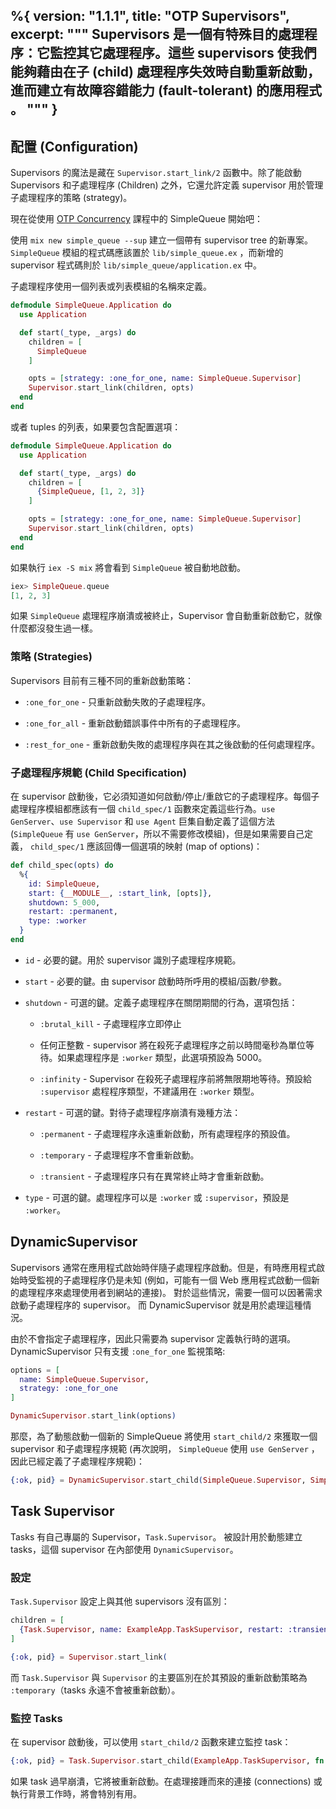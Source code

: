 %{
  version: "1.1.1",
  title: "OTP Supervisors",
  excerpt: """
  Supervisors 是一個有特殊目的處理程序：它監控其它處理程序。這些 supervisors 使我們能夠藉由在子 (child) 處理程序失效時自動重新啟動，進而建立有故障容錯能力 (fault-tolerant) 的應用程式 。
  """
}
---

## 配置 (Configuration)

Supervisors 的魔法是藏在 `Supervisor.start_link/2` 函數中。除了能啟動 Supervisors 和子處理程序 (Children) 之外，它還允許定義 supervisor 用於管理子處理程序的策略 (strategy)。

現在從使用 [OTP Concurrency](/zh-hant/lessons/advanced/otp_concurrency) 課程中的 SimpleQueue 開始吧：

使用 `mix new simple_queue --sup` 建立一個帶有 supervisor tree 的新專案。`SimpleQueue` 模組的程式碼應該置於 `lib/simple_queue.ex` ，而新增的 supervisor 程式碼則於 `lib/simple_queue/application.ex` 中。

子處理程序使用一個列表或列表模組的名稱來定義。

```elixir
defmodule SimpleQueue.Application do
  use Application

  def start(_type, _args) do
    children = [
      SimpleQueue
    ]

    opts = [strategy: :one_for_one, name: SimpleQueue.Supervisor]
    Supervisor.start_link(children, opts)
  end
end
```

或者 tuples 的列表，如果要包含配置選項：

```elixir
defmodule SimpleQueue.Application do
  use Application

  def start(_type, _args) do
    children = [
      {SimpleQueue, [1, 2, 3]}
    ]

    opts = [strategy: :one_for_one, name: SimpleQueue.Supervisor]
    Supervisor.start_link(children, opts)
  end
end
```

如果執行 `iex -S mix` 將會看到 `SimpleQueue` 被自動地啟動。

```elixir
iex> SimpleQueue.queue
[1, 2, 3]
```

如果 `SimpleQueue` 處理程序崩潰或被終止，Supervisor 會自動重新啟動它，就像什麼都沒發生過一樣。

### 策略 (Strategies)

Supervisors 目前有三種不同的重新啟動策略：

+ `:one_for_one` - 只重新啟動失敗的子處理程序。

+ `:one_for_all` - 重新啟動錯誤事件中所有的子處理程序。

+ `:rest_for_one` - 重新啟動失敗的處理程序與在其之後啟動的任何處理程序。

### 子處理程序規範 (Child Specification)

在 supervisor 啟動後，它必須知道如何啟動/停止/重啟它的子處理程序。每個子處理程序模組都應該有一個 `child_spec/1` 函數來定義這些行為。`use GenServer`、`use Supervisor` 和 `use Agent` 巨集自動定義了這個方法 (`SimpleQueue` 有 `use GenServer`，所以不需要修改模組)，但是如果需要自己定義， `child_spec/1` 應該回傳一個選項的映射 (map of options)：

```elixir
def child_spec(opts) do
  %{
    id: SimpleQueue,
    start: {__MODULE__, :start_link, [opts]},
    shutdown: 5_000,
    restart: :permanent,
    type: :worker
  }
end
```

+ `id` - 必要的鍵。用於 supervisor 識別子處理程序規範。

+ `start` - 必要的鍵。由 supervisor 啟動時所呼用的模組/函數/參數。

+ `shutdown` - 可選的鍵。定義子處理程序在關閉期間的行為，選項包括：

  + `:brutal_kill` - 子處理程序立即停止

  + 任何正整數 -  supervisor 將在殺死子處理程序之前以時間毫秒為單位等待。如果處理程序是 `:worker` 類型，此選項預設為 5000。

  + `:infinity` - Supervisor 在殺死子處理程序前將無限期地等待。預設給 `:supervisor` 處程程序類型，不建議用在 `:worker` 類型。

+ `restart` - 可選的鍵。對待子處理程序崩潰有幾種方法：

  + `:permanent` - 子處理程序永遠重新啟動，所有處理程序的預設值。

  + `:temporary` - 子處理程序不會重新啟動。

  + `:transient` - 子處理程序只有在異常終止時才會重新啟動。

+ `type` - 可選的鍵。處理程序可以是 `:worker` 或 `:supervisor`，預設是 `:worker`。

## DynamicSupervisor

Supervisors 通常在應用程式啟始時伴隨子處理程序啟動。但是，有時應用程式啟始時受監視的子處理程序仍是未知 (例如，可能有一個 Web 應用程式啟動一個新的處理程序來處理使用者到網站的連接)。
對於這些情況，需要一個可以因著需求啟動子處理程序的 supervisor。 而 DynamicSupervisor 就是用於處理這種情況。

由於不會指定子處理程序，因此只需要為 supervisor 定義執行時的選項。DynamicSupervisor 只有支援 `:one_for_one` 監視策略:

```elixir
options = [
  name: SimpleQueue.Supervisor,
  strategy: :one_for_one
]

DynamicSupervisor.start_link(options)
```

那麼，為了動態啟動一個新的 SimpleQueue 將使用 `start_child/2` 來獲取一個 supervisor 和子處理程序規範 (再次說明， `SimpleQueue` 使用 `use GenServer` ，因此已經定義了子處理程序規範)：

```elixir
{:ok, pid} = DynamicSupervisor.start_child(SimpleQueue.Supervisor, SimpleQueue)
```

## Task Supervisor

Tasks 有自己專屬的 Supervisor，`Task.Supervisor`。
被設計用於動態建立 tasks，這個 supervisor 在內部使用 `DynamicSupervisor`。

### 設定

`Task.Supervisor` 設定上與其他 supervisors 沒有區別：

```elixir
children = [
  {Task.Supervisor, name: ExampleApp.TaskSupervisor, restart: :transient}
]

{:ok, pid} = Supervisor.start_link(
```

而 `Task.Supervisor` 與 `Supervisor` 的主要區別在於其預設的重新啟動策略為 `:temporary`（tasks 永遠不會被重新啟動）。

### 監控 Tasks

在 supervisor 啟動後，可以使用 `start_child/2` 函數來建立監控 task：

```elixir
{:ok, pid} = Task.Supervisor.start_child(ExampleApp.TaskSupervisor, fn -> background_work end)
```

如果 task 過早崩潰，它將被重新啟動。在處理接踵而來的連接 (connections) 或執行背景工作時，將會特別有用。
